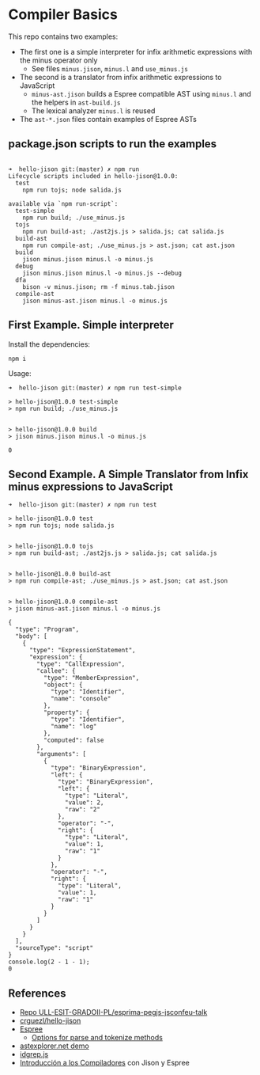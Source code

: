 # Compiler Basics

This repo contains two examples:

* The first one is a simple interpreter for infix arithmetic expressions with the minus operator only
  * See files `minus.jison`, `minus.l` and  `use_minus.js`
* The second is a translator from infix arithmetic expressions to JavaScript
  * `minus-ast.jison` builds a Espree compatible AST using `minus.l` and the helpers in `ast-build.js`
  * The lexical analyzer `minus.l` is reused
* The `ast-*.json` files contain examples of Espree ASTs
  
## package.json scripts to run the examples

```

➜  hello-jison git:(master) ✗ npm run
Lifecycle scripts included in hello-jison@1.0.0:
  test
    npm run tojs; node salida.js

available via `npm run-script`:
  test-simple
    npm run build; ./use_minus.js
  tojs
    npm run build-ast; ./ast2js.js > salida.js; cat salida.js
  build-ast
    npm run compile-ast; ./use_minus.js > ast.json; cat ast.json
  build
    jison minus.jison minus.l -o minus.js
  debug
    jison minus.jison minus.l -o minus.js --debug
  dfa
    bison -v minus.jison; rm -f minus.tab.jison
  compile-ast
    jison minus-ast.jison minus.l -o minus.js
```

## First Example. Simple interpreter

Install the dependencies:

```
npm i
```

Usage:

```
➜  hello-jison git:(master) ✗ npm run test-simple

> hello-jison@1.0.0 test-simple
> npm run build; ./use_minus.js


> hello-jison@1.0.0 build
> jison minus.jison minus.l -o minus.js

0
```

## Second Example. A Simple Translator from Infix minus expressions to JavaScript

```
➜  hello-jison git:(master) ✗ npm run test       

> hello-jison@1.0.0 test
> npm run tojs; node salida.js


> hello-jison@1.0.0 tojs
> npm run build-ast; ./ast2js.js > salida.js; cat salida.js


> hello-jison@1.0.0 build-ast
> npm run compile-ast; ./use_minus.js > ast.json; cat ast.json


> hello-jison@1.0.0 compile-ast
> jison minus-ast.jison minus.l -o minus.js

{
  "type": "Program",
  "body": [
    {
      "type": "ExpressionStatement",
      "expression": {
        "type": "CallExpression",
        "callee": {
          "type": "MemberExpression",
          "object": {
            "type": "Identifier",
            "name": "console"
          },
          "property": {
            "type": "Identifier",
            "name": "log"
          },
          "computed": false
        },
        "arguments": [
          {
            "type": "BinaryExpression",
            "left": {
              "type": "BinaryExpression",
              "left": {
                "type": "Literal",
                "value": 2,
                "raw": "2"
              },
              "operator": "-",
              "right": {
                "type": "Literal",
                "value": 1,
                "raw": "1"
              }
            },
            "operator": "-",
            "right": {
              "type": "Literal",
              "value": 1,
              "raw": "1"
            }
          }
        ]
      }
    }
  ],
  "sourceType": "script"
}
console.log(2 - 1 - 1);
0
```

## References

* [Repo ULL-ESIT-GRADOII-PL/esprima-pegjs-jsconfeu-talk](https://github.com/ULL-ESIT-GRADOII-PL/esprima-pegjs-jsconfeu-talk)
* [crguezl/hello-jison](https://github.com/crguezl/hello-jison)
* [Espree](https://github.com/eslint/espree)
  * [Options for parse and tokenize methods](https://github.com/eslint/espree#options)
* <a href="https://astexplorer.net/" target="_blank">astexplorer.net demo</a>
* [idgrep.js](https://github.com/ULL-ESIT-GRADOII-PL/esprima-pegjs-jsconfeu-talk/blob/master/idgrep.js)
* [Introducción a los Compiladores](https://ull-esit-gradoii-pl.github.io/temas/introduccion-a-pl/esprima.html) con Jison y Espree